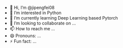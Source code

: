 - 👋 Hi, I’m @jipengfei08
- 👀 I’m interested in Python
- 🌱 I’m currently learning Deep Learning based Pytorch
- 💞️ I’m looking to collaborate on ...
- 📫 How to reach me ...
- 😄 Pronouns: ...
- ⚡ Fun fact: ...

<!---
jipengfei08/jipengfei08 is a ✨ special ✨ repository because its `README.md` (this file) appears on your GitHub profile.
You can click the Preview link to take a look at your changes.
--->
